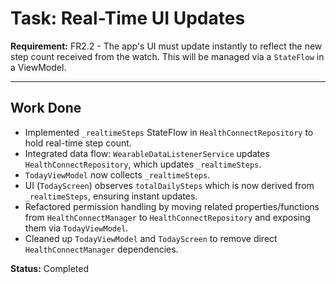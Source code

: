 # Task: Real-Time UI Updates

**Requirement:** FR2.2 - The app's UI must update instantly to reflect the new step count received from the watch. This will be managed via a `StateFlow` in a ViewModel.

---

## Work Done

- Implemented `_realtimeSteps` StateFlow in `HealthConnectRepository` to hold real-time step count.
- Integrated data flow: `WearableDataListenerService` updates `HealthConnectRepository`, which updates `_realtimeSteps`.
- `TodayViewModel` now collects `_realtimeSteps`.
- UI (`TodayScreen`) observes `totalDailySteps` which is now derived from `_realtimeSteps`, ensuring instant updates.
- Refactored permission handling by moving related properties/functions from `HealthConnectManager` to `HealthConnectRepository` and exposing them via `TodayViewModel`.
- Cleaned up `TodayViewModel` and `TodayScreen` to remove direct `HealthConnectManager` dependencies.

**Status:** Completed
